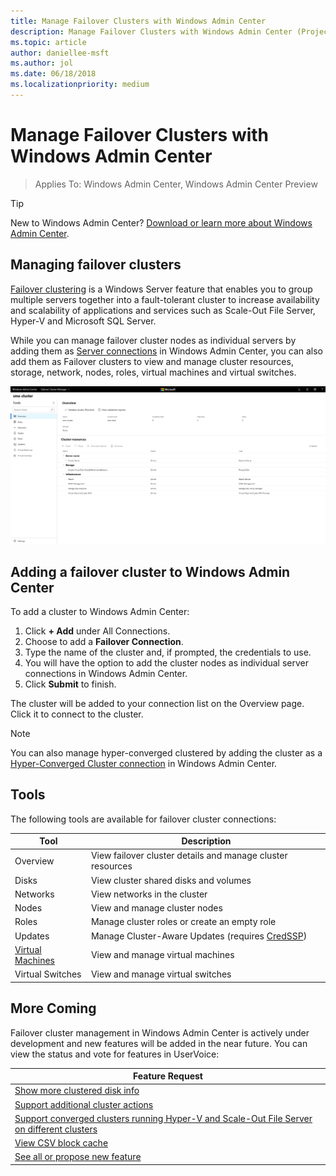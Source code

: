 ```yaml
---
title: Manage Failover Clusters with Windows Admin Center
description: Manage Failover Clusters with Windows Admin Center (Project Honolulu)
ms.topic: article
author: daniellee-msft
ms.author: jol
ms.date: 06/18/2018
ms.localizationpriority: medium
---
```

# Manage Failover Clusters with Windows Admin Center

>Applies To: Windows Admin Center, Windows Admin Center Preview

> [!Tip]
> New to Windows Admin Center?
> [Download or learn more about Windows Admin Center](../overview.md).

## Managing failover clusters
[Failover clustering](../../../failover-clustering/failover-clustering-overview.md) is a Windows Server feature that enables you to group multiple servers together into a fault-tolerant cluster to increase availability and scalability of applications and services such as Scale-Out File Server, Hyper-V and Microsoft SQL Server.

While you can manage failover cluster nodes as individual servers by adding them as [Server connections](manage-servers.md) in Windows Admin Center, you can also add them as Failover clusters to view and manage cluster resources, storage, network, nodes, roles, virtual machines and virtual switches.

![Failover cluster Overview screen](../media/manage-failover-clusters/fcm-overview.png)

## Adding a failover cluster to Windows Admin Center
To add a cluster to Windows Admin Center:

1. Click **+ Add** under All Connections.
2. Choose to add a **Failover Connection**.
3. Type the name of the cluster and, if prompted, the credentials to use.
4. You will have the option to add the cluster nodes as individual server connections in Windows Admin Center.
5. Click **Submit** to finish.

The cluster will be added to your connection list on the Overview page. Click it to connect to the cluster.

> [!NOTE]
> You can also manage hyper-converged clustered by adding the cluster as a [Hyper-Converged Cluster connection](manage-hyper-converged.md) in Windows Admin Center.

## Tools

The following tools are available for failover cluster connections:

| Tool | Description |
| ---- | ----------- |
| Overview | View failover cluster details and manage cluster resources |
| Disks | View cluster shared disks and volumes |
| Networks | View networks in the cluster |
| Nodes | View and manage cluster nodes |
| Roles | Manage cluster roles or create an empty role |
| Updates | Manage Cluster-Aware Updates (requires [CredSSP](../understand/faq.yml#does-windows-admin-center-use-credssp)) |
| [Virtual Machines](manage-virtual-machines.md) | View and manage virtual machines |
| Virtual Switches | View and manage virtual switches |

## More Coming

Failover cluster management in Windows Admin Center is actively under development and new features will be added in the near future. You can view the status and vote for features in UserVoice:

|Feature Request|
|-------|
| [Show more clustered disk info](https://windowsserver.uservoice.com/forums/295071-management-tools/suggestions/31740424--cluster-more-disk-info-in-failover-cluster-manag) |
| [Support additional cluster actions](https://windowsserver.uservoice.com/forums/295071-management-tools/suggestions/33558076--fcm-full-csv-management-cycle-in-one-place) |
| [Support converged clusters running Hyper-V and Scale-Out File Server on different clusters](https://windowsserver.uservoice.com/forums/295071-management-tools/suggestions/31729741--cluster-support-for-converged-architecture) |
| [View CSV block cache](https://windowsserver.uservoice.com/forums/295071-management-tools/suggestions/31669477--cluster-csv-block-cache) |
| [See all or propose new feature](https://windowsserver.uservoice.com/forums/295071/filters/top?category_id=319162&query=%5Bcluster%5D) |